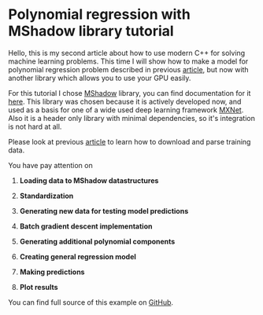 # Polynomial regression with MShadow library tutorial

Hello, this is my second article about how to use modern C++ for solving machine learning problems. This time I will show how to make a model for polynomial regression problem described in previous [article](https://github.com/Kolkir/mlcpp/tree/master/polynomial_regression), but now with another library which allows you to use your GPU easily.

For this tutorial I chose [MShadow](https://github.com/dmlc/mshadow) library, you can find documentation for it [here](https://github.com/dmlc/mshadow/tree/master/doc). This library was chosen because it is actively developed now, and used as a basis for one of a wide used deep learning framework [MXNet](https://mxnet.incubator.apache.org/). Also it is a header only library with minimal dependencies, so it's integration is not hard at all.

Please look at previous [article](https://github.com/Kolkir/mlcpp/tree/master/polynomial_regression) to learn how to download and parse training data. 

You have pay attention on 

1. **Loading data to MShadow datastructures**

    
2. **Standardization**

   
3. **Generating new data for testing model predictions**

  
4. **Batch gradient descent implementation**

   
5. **Generating additional polynomial components**

 
6. **Creating general regression model**

    
7. **Making predictions**

   
8. **Plot results**

    
You can find full source of this example on [GitHub](https://github.com/Kolkir/mlcpp).
<!--stackedit_data:
eyJoaXN0b3J5IjpbLTMxMzM3NjAzMSwxNTI5NjQyNjQ3LC0xNz
M2NDg3MjQ4LC0xNzI5OTc2NjU3XX0=
-->